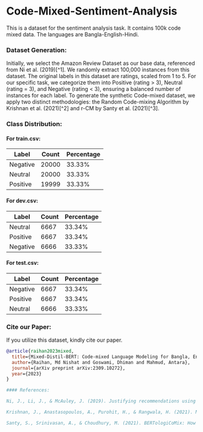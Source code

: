# Code-Mixed-Sentiment-Analysis
This is a dataset for the sentiment analysis task. It contains 100k code mixed data. The languages are Bangla-English-Hindi.

### Dataset Generation:

Initially, we select the Amazon Review Dataset as our base data, referenced from Ni et al. (2019)[^1]. We randomly extract 100,000 instances from this dataset. The original labels in this dataset are ratings, scaled from 1 to 5. For our specific task, we categorize them into Positive (rating > 3), Neutral (rating = 3), and Negative (rating < 3), ensuring a balanced number of instances for each label. To generate the synthetic Code-mixed dataset, we apply two distinct methodologies: the Random Code-mixing Algorithm by Krishnan et al. (2021)[^2] and r-CM by Santy et al. (2021)[^3].

### Class Distribution:

#### For train.csv:

| Label    | Count | Percentage |
|----------|-------|------------|
| Negative | 20000 | 33.33%     |
| Neutral  | 20000 | 33.33%     |
| Positive | 19999 | 33.33%     |

#### For dev.csv:

| Label    | Count | Percentage |
|----------|-------|------------|
| Neutral  | 6667  | 33.34%     |
| Positive | 6667  | 33.34%     |
| Negative | 6666  | 33.33%     |

#### For test.csv:

| Label    | Count | Percentage |
|----------|-------|------------|
| Negative | 6667  | 33.34%     |
| Positive | 6667  | 33.34%     |
| Neutral  | 6666  | 33.33%     |

### Cite our Paper:

If you utilize this dataset, kindly cite our paper.

```bibtex
@article{raihan2023mixed,
  title={Mixed-Distil-BERT: Code-mixed Language Modeling for Bangla, English, and Hindi},
  author={Raihan, Md Nishat and Goswami, Dhiman and Mahmud, Antara},
  journal={arXiv preprint arXiv:2309.10272},
  year={2023}
}

#### References:

Ni, J., Li, J., & McAuley, J. (2019). Justifying recommendations using distantly-labeled reviews and fine-grained aspects. In Proceedings of the 2019 conference on empirical methods in natural language processing and the 9th international joint conference on natural language processing (EMNLP-IJCNLP) (pp. 188-197). ↩

Krishnan, J., Anastasopoulos, A., Purohit, H., & Rangwala, H. (2021). Multilingual code-switching for zero-shot cross-lingual intent prediction and slot filling. arXiv preprint arXiv:2103.07792. ↩

Santy, S., Srinivasan, A., & Choudhury, M. (2021). BERTologiCoMix: How does code-mixing interact with multilingual BERT? In Proceedings of the Second Workshop on Domain Adaptation for NLP (pp. 111-121). ↩
